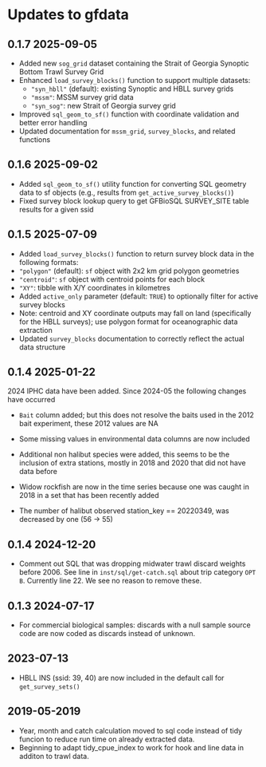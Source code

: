 # Updates to gfdata

## 0.1.7 2025-09-05

- Added new `sog_grid` dataset containing the Strait of Georgia Synoptic Bottom Trawl Survey Grid
- Enhanced `load_survey_blocks()` function to support multiple datasets:
  - `"syn_hbll"` (default): existing Synoptic and HBLL survey grids  
  - `"mssm"`: MSSM survey grid data
  - `"syn_sog"`: new Strait of Georgia survey grid
- Improved `sql_geom_to_sf()` function with coordinate validation and better error handling
- Updated documentation for `mssm_grid`, `survey_blocks`, and related functions

## 0.1.6 2025-09-02

- Added `sql_geom_to_sf()` utility function for converting SQL geometry data to sf objects (e.g., results from `get_active_survey_blocks()`)
- Fixed survey block lookup query to get GFBioSQL SURVEY_SITE table results for a given ssid

## 0.1.5 2025-07-09

- Added `load_survey_blocks()` function to return survey block data in the following formats:
 - `"polygon"` (default): `sf` object with 2x2 km grid polygon geometries
 - `"centroid"`: `sf` object with centroid points for each block
 - `"XY"`: tibble with X/Y coordinates in kilometres
- Added `active_only` parameter (default: `TRUE`) to optionally filter for active survey blocks
- Note: centroid and XY coordinate outputs may fall on land (specifically for the HBLL surveys); use polygon format for oceanographic data extraction
- Updated `survey_blocks` documentation to correctly reflect the actual data structure

## 0.1.4 2025-01-22

2024 IPHC data have been added. Since 2024-05 the following changes have occurred

- `Bait` column added; but this does not resolve the baits used in the 2012 
  bait experiment, these 2012 values are NA

- Some missing values in environmental data columns are now included

- Additional non halibut species were added, this seems to be the inclusion of
  extra stations, mostly in 2018 and 2020 that did not have data before

- Widow rockfish are now in the time series because one was caught in 2018 in a
  set that has been recently added

- The number of halibut observed station_key == 20220349, was decreased by one
  (56 -> 55)



## 0.1.4 2024-12-20

- Comment out SQL that was dropping midwater trawl discard weights before 2006.
  See line in `inst/sql/get-catch.sql` about trip category `OPT B`.
  Currently line 22. We see no reason to remove these.


## 0.1.3 2024-07-17

- For commercial biological samples: discards with a null sample source code are
  now coded as discards instead of unknown.

## 2023-07-13

- HBLL INS (ssid: 39, 40) are now included in the default call for `get_survey_sets()`

## 2019-05-2019

- Year, month and catch calculation moved to sql code instead of tidy funcion 
to reduce run time on already extracted data.
- Beginning to adapt tidy_cpue_index to work for hook and line data in additon
to trawl data.
